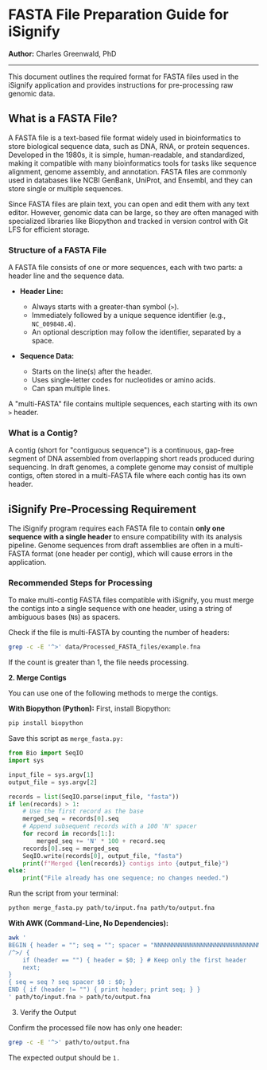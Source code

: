 # FASTA File Preparation Guide for iSignify

**Author:** Charles Greenwald, PhD
***

This document outlines the required format for FASTA files used in the iSignify application and provides instructions for pre-processing raw genomic data.

## What is a FASTA File?

A FASTA file is a text-based file format widely used in bioinformatics to store biological sequence data, such as DNA, RNA, or protein sequences. Developed in the 1980s, it is simple, human-readable, and standardized, making it compatible with many bioinformatics tools for tasks like sequence alignment, genome assembly, and annotation. FASTA files are commonly used in databases like NCBI GenBank, UniProt, and Ensembl, and they can store single or multiple sequences.

Since FASTA files are plain text, you can open and edit them with any text editor. However, genomic data can be large, so they are often managed with specialized libraries like Biopython and tracked in version control with Git LFS for efficient storage.

### Structure of a FASTA File

A FASTA file consists of one or more sequences, each with two parts: a header line and the sequence data.

* **Header Line:**
    * Always starts with a greater-than symbol (`>`).
    * Immediately followed by a unique sequence identifier (e.g., `NC_009848.4`).
    * An optional description may follow the identifier, separated by a space.

* **Sequence Data:**
    * Starts on the line(s) after the header.
    * Uses single-letter codes for nucleotides or amino acids.
    * Can span multiple lines.

A "multi-FASTA" file contains multiple sequences, each starting with its own `>` header.

### What is a Contig?

A contig (short for "contiguous sequence") is a continuous, gap-free segment of DNA assembled from overlapping short reads produced during sequencing. In draft genomes, a complete genome may consist of multiple contigs, often stored in a multi-FASTA file where each contig has its own header.

## iSignify Pre-Processing Requirement

The iSignify program requires each FASTA file to contain **only one sequence with a single header** to ensure compatibility with its analysis pipeline. Genome sequences from draft assemblies are often in a multi-FASTA format (one header per contig), which will cause errors in the application.

### Recommended Steps for Processing

To make multi-contig FASTA files compatible with iSignify, you must merge the contigs into a single sequence with one header, using a string of ambiguous bases (`N`s) as spacers.


Check if the file is multi-FASTA by counting the number of headers:
```bash
grep -c -E '^>' data/Processed_FASTA_files/example.fna
```
If the count is greater than 1, the file needs processing.

**2. Merge Contigs**

You can use one of the following methods to merge the contigs.

**With Biopython (Python):**
First, install Biopython:

```bash
pip install biopython
```

Save this script as `merge_fasta.py:`


```python
from Bio import SeqIO
import sys

input_file = sys.argv[1]
output_file = sys.argv[2]

records = list(SeqIO.parse(input_file, "fasta"))
if len(records) > 1:
    # Use the first record as the base
    merged_seq = records[0].seq
    # Append subsequent records with a 100 'N' spacer
    for record in records[1:]:
        merged_seq += 'N' * 100 + record.seq
    records[0].seq = merged_seq
    SeqIO.write(records[0], output_file, "fasta")
    print(f"Merged {len(records)} contigs into {output_file}")
else:
    print("File already has one sequence; no changes needed.")
```

Run the script from your terminal:

```bash
python merge_fasta.py path/to/input.fna path/to/output.fna
```

**With AWK (Command-Line, No Dependencies):**

```bash
awk '
BEGIN { header = ""; seq = ""; spacer = "NNNNNNNNNNNNNNNNNNNNNNNNNNNNNNNNNNNNNNNNNNNNNNNNNNNNNNNNNNNNNNNNNNNNNNNNNNNNNNNNNNNNNNNNNNNNNNNNNNNN"; }
/^>/ {
    if (header == "") { header = $0; } # Keep only the first header
    next;
}
{ seq = seq ? seq spacer $0 : $0; }
END { if (header != "") { print header; print seq; } }
' path/to/input.fna > path/to/output.fna
```

3. Verify the Output

Confirm the processed file now has only one header:

```bash
grep -c -E '^>' path/to/output.fna
```

The expected output should be `1.`
